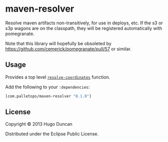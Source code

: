 # maven-resolver

Resolve maven artifacts non-transitively, for use in deploys, etc.  If the s3 or
s3p wagons are on the classpath, they will be registered automatically with
pomegranate.

Note that this library will hopefully be obsoleted by
https://github.com/cemerick/pomegranate/pull/57 or similar.

## Usage

Provides a top level
[`resolve-coordinates`](http://palletops.com/maven-resolver/0.1/api/com.palletops.maven-resolver.html#var-resolve-coordinates)
function.

Add the following to your `:dependencies`:

```clj
[com.palletops/maven-resolver "0.1.0"]
```

## License

Copyright © 2013 Hugo Duncan

Distributed under the Eclipse Public License.
